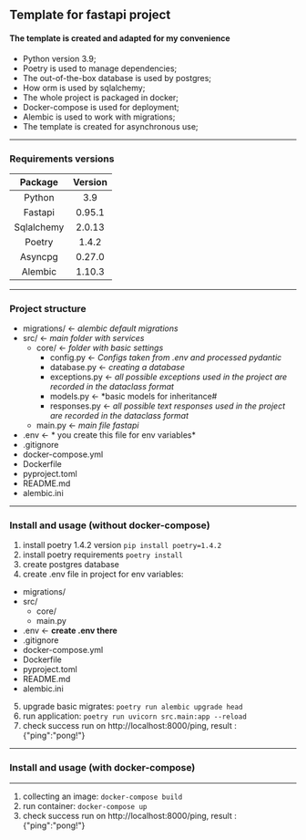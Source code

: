## Template for fastapi project
#### The template is created and adapted for my convenience
- Python version 3.9;
- Poetry is used to manage dependencies;
- The out-of-the-box database is used by postgres;
- How orm is used by sqlalchemy;
- The whole project is packaged in docker;
- Docker-compose is used for deployment;
- Alembic is used to work with migrations;
- The template is created for asynchronous use;
-------------
### Requirements versions
| Package | Version |
| :------------:|:---------------:|
| Python | 3.9 |
| Fastapi | 0.95.1 |
| Sqlalchemy | 2.0.13 |
| Poetry | 1.4.2 |
| Asyncpg | 0.27.0 |
| Alembic | 1.10.3 |
-------------
### Project structure
+ migrations/ <- *alembic default migrations*
+ src/ <- *main folder with services*
	+ core/ <- *folder with basic settings*
		+ config.py <- *Configs taken from .env and processed  pydantic*
		+ database.py <- *creating a database*
		+ exceptions.py <- *all possible exceptions used in the project are recorded in the dataclass format*
		+ models.py <- *basic models for inheritance#
		+ responses.py <- *all possible text responses used in the project are recorded in the dataclass format*
	+ main.py <- *main file fastapi*
+ .env <- * you create this file for env variables*
+ .gitignore
+ docker-compose.yml
+ Dockerfile
+ pyproject.toml
+ README.md
+ alembic.ini
-------------
### Install and usage (without docker-compose)
1) install poetry 1.4.2 version
`pip install poetry=1.4.2`
2) install poetry requirements
`poetry install`
3) create postgres database
4) create .env file in project for env variables:
+ migrations/
+ src/
	+ core/
	+ main.py 
+ .env  <- **create .env there**
+ .gitignore
+ docker-compose.yml
+ Dockerfile
+ pyproject.toml
+ README.md
+ alembic.ini
5) upgrade basic migrates:
`poetry run alembic upgrade head`
6) run application:
`poetry run uvicorn src.main:app --reload`
7) check success run on http://localhost:8000/ping, result : {"ping":"pong!"}

-------------
### Install and usage (with docker-compose)
-------------
1) collecting an image:
`docker-compose build`
2) run container:
`docker-compose up`
3) check success run on http://localhost:8000/ping, result : {"ping":"pong!"}
